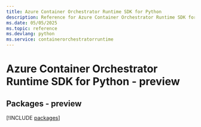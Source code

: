 ```yaml
---
title: Azure Container Orchestrator Runtime SDK for Python
description: Reference for Azure Container Orchestrator Runtime SDK for Python
ms.date: 05/05/2025
ms.topic: reference
ms.devlang: python
ms.service: containerorchestratorruntime
---
```

# Azure Container Orchestrator Runtime SDK for Python - preview
## Packages - preview
[!INCLUDE [packages](container-orchestrator-runtime-index.md)]